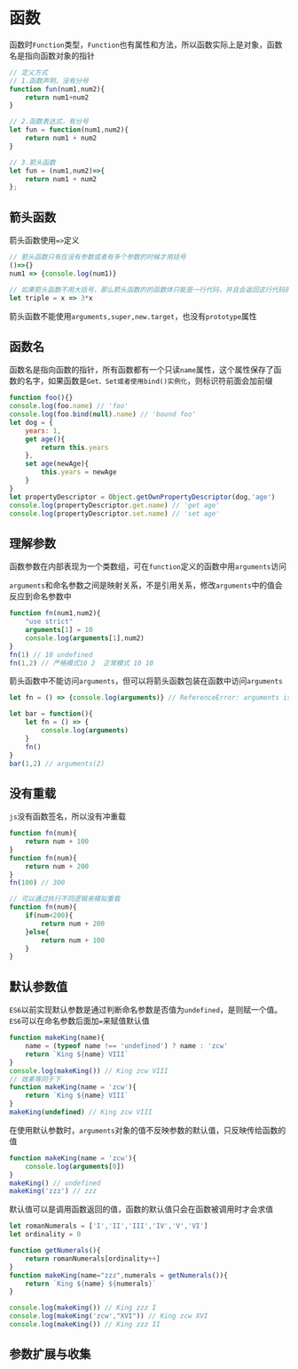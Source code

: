 # 函数

函数时`Function`类型，`Function`也有属性和方法，所以函数实际上是对象，函数名是指向函数对象的指针

```js
// 定义方式
// 1.函数声明，没有分号
function fun(num1,num2){
	return num1+num2
}

// 2.函数表达式，有分号
let fun = function(num1,num2){
	return num1 + num2
}

// 3.箭头函数
let fun = (num1,num2)=>{
    return num1 + num2
};
```

## 箭头函数

箭头函数使用`=>`定义

```js
// 箭头函数只有在没有参数或者有多个参数的时候才用括号
()=>{}
num1 => {console.log(num1)}
```

```js
// 如果箭头函数不用大括号，那么箭头函数的的函数体只能是一行代码，并且会返回这行代码的值
let triple = x => 3*x
```

箭头函数不能使用`arguments,super,new.target`，也没有`prototype`属性

## 函数名

函数名是指向函数的指针，所有函数都有一个只读`name`属性，这个属性保存了函数的名字，如果函数是`Get、Set或者使用bind()实例化`，则标识符前面会加前缀

```js
function foo(){}
console.log(foo.name) // 'foo'
console.log(foo.bind(null).name) // 'bound foo'
let dog = {
    years: 1,
    get age(){
        return this.years
    },
    set age(newAge){
        this.years = newAge
    }
}
let propertyDescriptor = Object.getOwnPropertyDescriptor(dog,'age')
console.log(propertyDescriptor.get.name) // 'get age'
console.log(propertyDescriptor.set.name) // 'set age'
```

## 理解参数

函数参数在内部表现为一个类数组，可在`function`定义的函数中用`arguments`访问

`arguments`和命名参数之间是映射关系，不是引用关系，修改`arguments`中的值会反应到命名参数中

```js
function fn(num1,num2){
    "use strict"
    arguments[1] = 10
    console.log(arguments[1],num2)
}
fn(1) // 10 undefined
fn(1,2) // 严格模式10 2  正常模式 10 10
```

箭头函数中不能访问`arguments`，但可以将箭头函数包装在函数中访问`arguments`

```js
let fn = () => {console.log(arguments)} // ReferenceError: arguments is not defined

let bar = function(){
	let fn = () => {
		console.log(arguments)
	}
	fn()
}
bar(1,2) // arguments(2)
```

## 没有重载

`js`没有函数签名，所以没有冲重载

```js
function fn(num){
	return num + 100
}
function fn(num){
	return num + 200
}
fn(100) // 300

// 可以通过执行不同逻辑来模拟重载
function fn(num){
    if(num<200){
        return num + 200
    }else{
        return num + 100
    }
}
```

## 默认参数值

`ES6`以前实现默认参数是通过判断命名参数是否值为`undefined`，是则赋一个值。`ES6`可以在命名参数后面加`=`来赋值默认值

```js
function makeKing(name){
	name = (typeof name !== 'undefined') ? name : 'zcw'
	return `King ${name} VIII`
}
console.log(makeKing()) // King zcw VIII
// 效果等同于下
function makeKing(name = 'zcw'){
	return `King ${name} VIII`
}
makeKing(undefined) // King zcw VIII
```

在使用默认参数时，`arguments`对象的值不反映参数的默认值，只反映传给函数的值

```js
function makeKing(name = 'zcw'){
	console.log(arguments[0])
}
makeKing() // undefined
makeKing('zzz') // zzz
```

默认值可以是调用函数返回的值，函数的默认值只会在函数被调用时才会求值

```js
let romanNumerals = ['I','II','III','IV','V','VI']
let ordinality = 0

function getNumerals(){
	return romanNumerals[ordinality++]
}
function makeKing(name="zzz",numerals = getNumerals()){
    return `King ${name} ${numerals}`
}

console.log(makeKing()) // King zzz I
console.log(makeKing('zcw',"XVI")) // King zcw XVI
console.log(makeKing()) // King zzz II
```



## 参数扩展与收集

